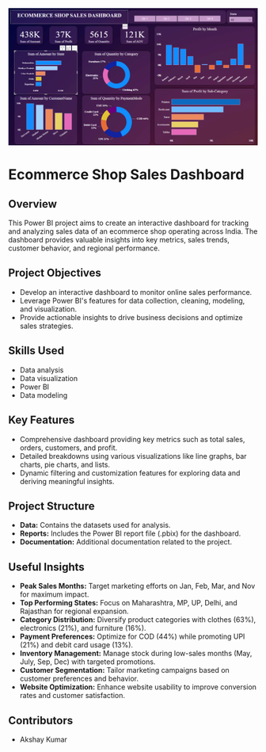 <div style="text-align:center;">
  <img src="https://github.com/AkshayAdapa/Ecommerce-Sales-Dashboard-PowerBI/raw/main/Ecommerce%20sales%20dashboard%20screen%20short.png" width="600">
</div>

# Ecommerce Shop Sales Dashboard

## Overview
This Power BI project aims to create an interactive dashboard for tracking and analyzing sales data of an ecommerce shop operating across India. The dashboard provides valuable insights into key metrics, sales trends, customer behavior, and regional performance.

## Project Objectives
- Develop an interactive dashboard to monitor online sales performance.
- Leverage Power BI's features for data collection, cleaning, modeling, and visualization.
- Provide actionable insights to drive business decisions and optimize sales strategies.

## Skills Used
- Data analysis
- Data visualization
- Power BI
- Data modeling

## Key Features
- Comprehensive dashboard providing key metrics such as total sales, orders, customers, and profit.
- Detailed breakdowns using various visualizations like line graphs, bar charts, pie charts, and lists.
- Dynamic filtering and customization features for exploring data and deriving meaningful insights.

## Project Structure
- **Data:** Contains the datasets used for analysis.
- **Reports:** Includes the Power BI report file (.pbix) for the dashboard.
- **Documentation:** Additional documentation related to the project.

## Useful Insights
- **Peak Sales Months:** Target marketing efforts on Jan, Feb, Mar, and Nov for maximum impact.
- **Top Performing States:** Focus on Maharashtra, MP, UP, Delhi, and Rajasthan for regional expansion.
- **Category Distribution:** Diversify product categories with clothes (63%), electronics (21%), and furniture (16%).
- **Payment Preferences:** Optimize for COD (44%) while promoting UPI (21%) and debit card usage (13%).
- **Inventory Management:** Manage stock during low-sales months (May, July, Sep, Dec) with targeted promotions.
- **Customer Segmentation:** Tailor marketing campaigns based on customer preferences and behavior.
- **Website Optimization:** Enhance website usability to improve conversion rates and customer satisfaction.

## Contributors
- Akshay Kumar

